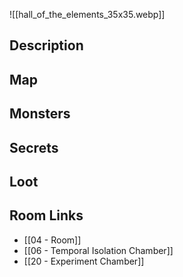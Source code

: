 ![[hall_of_the_elements_35x35.webp]]
## Description

## Map

## Monsters

## Secrets

## Loot

## Room Links

*  [[04 - Room]]
*  [[06 - Temporal Isolation Chamber]]
*  [[20 - Experiment Chamber]]